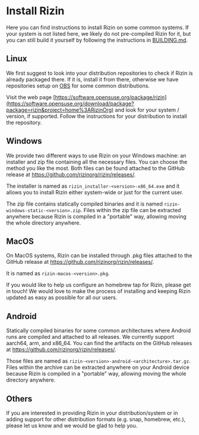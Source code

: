 # Install Rizin
Here you can find instructions to install Rizin on some common systems. If your
system is not listed here, we likely do not pre-compiled Rizin for it, but you
can still build it yourself by following the instructions in
[BUILDING.md](./BUILDING.md).

## Linux
We first suggest to look into your distribution repositories to check if Rizin
is already packaged there. If it is, install it from there, otherwise we have
repositories setup on [OBS](https://openbuildservice.org/) for some common
distributions.

Visit the web page
[https://software.opensuse.org/package/rizin](https://software.opensuse.org/download/package?package=rizin&project=home%3ARizinOrg)
and look for your system / version, if supported. Follow the instructions for
your distribution to install the repository.

## Windows
We provide two different ways to use Rizin on your Windows machine: an installer
and zip file containing all the necessary files. You can choose the method you
like the most. Both files can be found attached to the GitHub release at
https://github.com/rizinorg/rizin/releases/.

The installer is named as `rizin_installer-<version>-x86_64.exe` and it allows
you to install Rizin either system-wide or just for the current user.

The zip file contains statically compiled binaries and it is named
`rizin-windows-static-<version>.zip`. Files within the zip file can be extracted
anywhere because Rizin is compiled in a "portable" way, allowing moving the
whole directory anywhere.

## MacOS
On MacOS systems, Rizin can be installed through .pkg files attached to the
GitHub release at https://github.com/rizinorg/rizin/releases/.

It is named as `rizin-macos-<version>.pkg`.

If you would like to help us configure an homebrew tap for Rizin, please get in
touch! We would love to make the process of installing and keeping Rizin updated
as easy as possible for all our users.

## Android
Statically compiled binaries for some common architectures where Android runs
are compiled and attached to all releases. We currently support aarch64, arm,
and x86_64. You can find the artifacts on the GitHub releases at
https://github.com/rizinorg/rizin/releases/.

Those files are named as `rizin-<version>-android-<architecture>.tar.gz`. Files
within the archive can be extracted anywhere on your Android device because
Rizin is compiled in a "portable" way, allowing moving the whole directory
anywhere.

## Others
If you are interested in providing Rizin in your distribution/system or in
adding support for other distribution formats (e.g. snap, homebrew, etc.),
please let us know and we would be glad to help you.